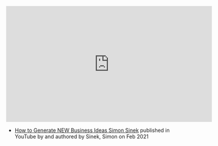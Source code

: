 <iframe width="560" height="315" src="https://www.youtube.com/embed/mN21YwEZHCo" title="YouTube video player" frameborder="0" allow="accelerometer; autoplay; clipboard-write; encrypted-media; gyroscope; picture-in-picture; web-share" allowfullscreen></iframe>

- [How to Generate NEW Business Ideas  Simon Sinek](https://www.youtube.com/watch?v=mN21YwEZHCo) published in YouTube by  and authored by Sinek, Simon on Feb 2021


